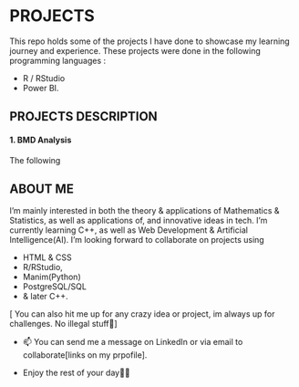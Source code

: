 # PROJECTS

This repo holds some of the projects I have done to showcase my learning journey and experience. These projects were done in the following programming languages :
- R / RStudio
- Power BI.

## PROJECTS DESCRIPTION
#### 1. BMD Analysis <htt>
  The following

## ABOUT ME

 I’m mainly interested in both the theory & applications of Mathematics & Statistics, as well as applications of, and innovative ideas in tech. 
 I’m currently learning C++, as well as Web Development & Artificial Intelligence(AI). I’m looking forward to collaborate on projects using 
 - HTML & CSS 
 - R/RStudio, 
 - Manim(Python)
 - PostgreSQL/SQL
 - & later C++.

  [ You can also hit me up for any crazy idea or project, im always up for challenges. No illegal stuff🥴]

- 📫 You can send me a message on LinkedIn or via email to collaborate[links on my prpofile].

- Enjoy the rest of your day🤟🏾

<!---
Katleho-Nyoni/Katleho-Nyoni is a ✨ special ✨ repository because its `README.md` (this file) appears on your GitHub profile.
You can click the Preview link to take a look at your changes.
--->
